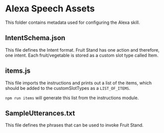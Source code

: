 # Alexa Speech Assets

This folder contains metadata used for configuring the Alexa skill.

## IntentSchema.json

This file defines the Intent format. Fruit Stand has one action and
therefore, one intent. Each fruit/vegetable is stored as a custom slot
type called Item.

## items.js

This file imports the instructions and prints out a list of the items, which should
be added to the customSlotTypes as a `LIST_OF_ITEMS`.

`npm run items` will generate this list from the instructions module.

## SampleUtterances.txt

This file defines the phrases that can be used to invoke Fruit Stand.
